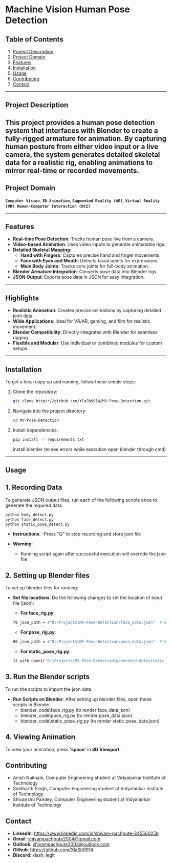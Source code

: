 # Machine Vision Human Pose Detection

## Table of Contents
1. [Project Description](#project-description)
2. [Project Domain](#project-domain)
3. [Features](#features)
4. [Installation](#installation)
5. [Usage](#usage)
6. [Contributing](#contributing)
8. [Contact](#contact)

---

## Project Description

This project provides a human pose detection system that interfaces with Blender to create a fully-rigged armature for animation. By capturing human posture from either video input or a live camera, the system generates detailed skeletal data for a realistic rig, enabling animations to mirror real-time or recorded movements.
---

## Project Domain

**`Computer Vision`**, **`3D Animation`**, **`Augmented Reality (AR)`**, **`Virtual Reality (VR)`**, **`Human-Computer Interaction (HCI)`**

---

## Features

- **Real-time Pose Detection**: Tracks human pose live from a camera.
- **Video-based Animation**: Uses video inputs to generate animatable rigs.
- **Detailed Skeletal Mapping**:
  - **Hand with Fingers**: Captures precise hand and finger movements.
  - **Face with Eyes and Mouth**: Detects facial points for expressions.
  - **Main Body Joints**: Tracks core joints for full-body animation.
- **Blender Armature Integration**: Converts pose data into Blender rigs.
- **JSON Output**: Exports pose data in JSON for easy integration.

---

## Highlights

- **Realistic Animation**: Creates precise animations by capturing detailed joint data.
- **Wide Applications**: Ideal for VR/AR, gaming, and film for realistic movement.
- **Blender Compatibility**: Directly integrates with Blender for seamless rigging.
- **Flexible and Modular**: Use individual or combined modules for custom setups.

---

## Installation

To get a local copy up and running, follow these simple steps:

1. Clone the repository:
    ```bash
    git clone https://github.com/XlaSh9914/MV-Pose-Detection.git
    ```

2. Navigate into the project directory:
    ```bash
    cd MV-Pose-Detection
    ```

3. Install dependencies:
    ```bash
    pip install -r requirements.txt
    ```
    install blender
    (to see errors while execution open blender through cmd)

---

## Usage

## 1. Recording Data

To generate JSON output files, run each of the following scripts once to generate the required data:

```bash
python body_detect.py
python face_detect.py
python static_pose_detect.py
```

- **Instructions**: 
  -Press "Q" to stop recording and store json file

- **Warning**:
  - Running script again after successful execution will override the json file

## 2. Setting up Blender files

To set up blender files for running:

- **Set file locations**: Do the following changes to set the location of input file (json):
  - **For face_rig.py**: 
  ```bash
  78 json_path = r"D:\Projects\MV-Pose-Detection\face_data.json"  # Update this path to where your json file is stored
  ```
  - **For pose_rig.py**:
  ```bash
  80 json_path = r"D:\Projects\MV-Pose-Detection\pose_data.json"  # Update this path to where your json file is stored
  ```

  - **For static_pose_rig.py**:
  ```bash
  12 with open(r"D:\Projects\MV-Pose-Detection\generated_data\static_pose_data.json") as f: # Update this path to where your json file is stored
  ```

## 3. Run the Blender scripts

To run the scripts to import the json data

- **Run Scripts on Blender**: After setting up blender files, open these scripts in Blender
  - blender_code\face_rig.py (to render face_data.json)
  - blender_code\pose_rig.py (to render pose_data.json)
  - blender_code\static_pose_rig.py (to render static_pose_data.json)

## 4. Viewing Animation

To view your animation, press **'space'** in **3D Viewport**.

## Contributing
- Anish Nakhale, Computer Engineering student at Vidyalankar Institute of Technology
- Siddharth Singh, Computer Engineering student at Vidyalankar Institute of Technology
- Shivanshu Pandey, Computer Engineering student at Vidyalankar Institute of Technology

## Contact
- **LinkedIn**: https://www.linkedin.com/in/shivam-pachpute-34556025b
- **Gmail**: shivampachpute2004@gmail.com
- **Outlook**: shivampachpute2004@outlook.com
- **Github**: https://github.com/XlaSh9914
- **Discord**: xlash_legit
